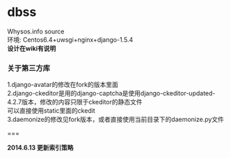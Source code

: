 dbss
====
Whysos.info source    
环境: Centos6.4+uwsgi+nginx+django-1.5.4    
**设计在wiki有说明**         
### 关于第三方库        
1.django-avatar的修改在fork的版本里面    
2.django-ckeditor是用的django-captcha是使用django-ckeditor-updated-4.2.7版本，修改的内容只限于ckeditor的静态文件     
可以直接使用static里面的ckedit    
3.daemonize的修改见fork版本，或者直接使用当前目录下的daemonize.py文件


===

**2014.6.13 更新索引策略**
